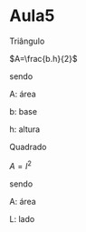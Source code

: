 # Aula5

Triângulo

$A=\frac{b.h}{2}$

sendo


A: área 

b: base

h: altura


Quadrado 


$A=l^{2}$


sendo


A: área 


L: lado



